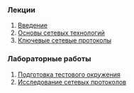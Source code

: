 ### Лекции

1. [Введение](./ta43_intro.svg)
1. [Основы сетевых технологий](./ta43_network.svg)
1. [Ключевые сетевые протоколы](./ta43_protocols.svg)

### Лабораторные работы

1. [Подготовка тестового окружения](./ta43_env.svg)
1. [Исследование сетевых протоколов]()
